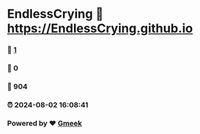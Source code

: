# EndlessCrying :link: https://EndlessCrying.github.io 
### :page_facing_up: [1](https://EndlessCrying.github.io/tag.html) 
### :speech_balloon: 0 
### :hibiscus: 904 
### :alarm_clock: 2024-08-02 16:08:41 
### Powered by :heart: [Gmeek](https://github.com/Meekdai/Gmeek)
